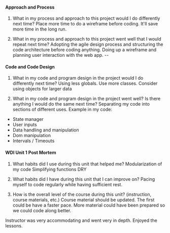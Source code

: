 
#### Approach and Process

1. What in my process and approach to this project would I do differently next time?
Place more time to do a wireframe before coding. It'll save more time in the long run. 

1. What in my process and approach to this project went well that I would repeat next time?
Adopting the agile design process and structuring the code architecture before coding anything.
Doing up a wireframe and planning user interaction with the web app.
--

#### Code and Code Design

1. What in my code and program design in the project would I do differently next time?
Using less globals.
Use more classes.
Consider using objects for larger data

1. What in my code and program design in the project went well? Is there anything I would do the same next time?
Separating my code into sections of different uses.
Example in my code:
- State manager
- User inputs
- Data handling and manipulation
- Dom manipulation
- Intervals / Timeouts

#### WDI Unit 1 Post Mortem
1. What habits did I use during this unit that helped me?
Modularization of my code
Simplifying functions
DRY 

2. What habits did I have during this unit that I can improve on?
Pacing myself to code regularly while having sufficient rest.

3. How is the overall level of the course during this unit? (instruction, course materials, etc.)
Course material should be updated.
The first could be have a faster pace.
More material could have been prepared so we could code along better.

Instructor was very accommodating and went very in depth. Enjoyed the lessons.
